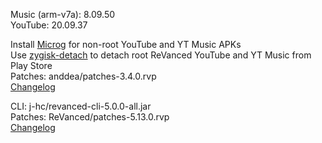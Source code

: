 Music (arm-v7a): 8.09.50  
YouTube: 20.09.37  

Install [Microg](https://github.com/ReVanced/GmsCore/releases) for non-root YouTube and YT Music APKs  
Use [zygisk-detach](https://github.com/j-hc/zygisk-detach) to detach root ReVanced YouTube and YT Music from Play Store  
Patches: anddea/patches-3.4.0.rvp  
[Changelog](https://github.com/anddea/revanced-patches/releases/tag/v3.4.0)

CLI: j-hc/revanced-cli-5.0.0-all.jar  
Patches: ReVanced/patches-5.13.0.rvp  
[Changelog](https://github.com/ReVanced/revanced-patches/releases/tag/v5.13.0)  
